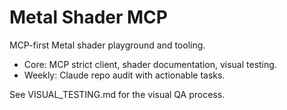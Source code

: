 # Metal Shader MCP

MCP-first Metal shader playground and tooling.

- Core: MCP strict client, shader documentation, visual testing.
- Weekly: Claude repo audit with actionable tasks.

See VISUAL_TESTING.md for the visual QA process.